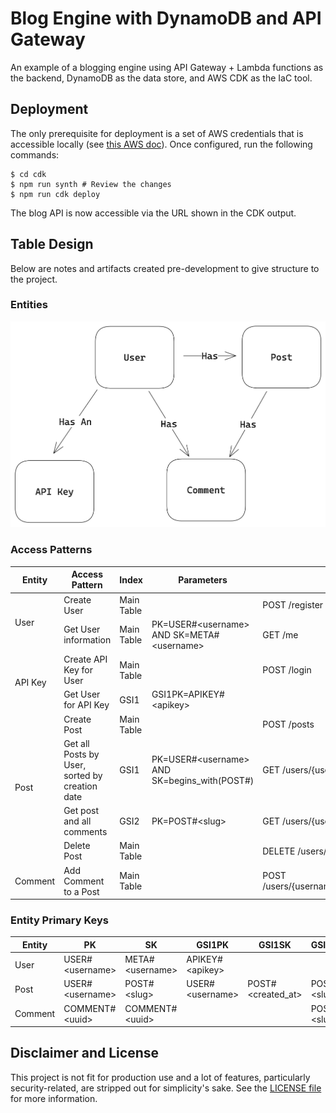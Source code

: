 # Blog Engine with DynamoDB and API Gateway

An example of a blogging engine using API Gateway + Lambda functions as the backend, DynamoDB as the data store, and AWS
CDK as the IaC tool.

## Deployment

The only prerequisite for deployment is a set of AWS credentials that is accessible locally (see [this AWS doc](https://docs.aws.amazon.com/cli/latest/userguide/cli-chap-configure.html)). Once configured, run the following commands:

```console
$ cd cdk
$ npm run synth # Review the changes
$ npm run cdk deploy
```

The blog API is now accessible via the URL shown in the CDK output.

## Table Design

Below are notes and artifacts created pre-development to give structure to the project.

### Entities

![](./docs/erd.png)

### Access Patterns

<table>
    <thead>
        <th>Entity</th>
        <th>Access Pattern</th>
        <th>Index</th>
        <th>Parameters</th>
        <th>Notes</th>
    </thead>
    <tbody>
        <tr>
            <td rowspan="2">User</td>
            <td>Create User</td>
            <td>Main Table</td>
            <td></td>
            <td>POST /register</td>
        </tr>
        <tr>
            <td>Get User information</td>
            <td>Main Table</td>
            <td>PK=USER#&lt;username> AND SK=META#&lt;username></td>
            <td>GET /me</td>
        </tr>
        <tr>
            <td rowspan="2">API Key</td>
            <td>Create API Key for User</td>            
            <td>Main Table</td>
            <td></td>
            <td>POST /login</td>
        </tr>
        <tr>
            <td>Get User for API Key</td>
            <td>GSI1</td>
            <td>GSI1PK=APIKEY#&lt;apikey></td>
            <td></td>
        </tr>
        <tr>
            <td rowspan="4">Post</td>
            <td>Create Post</td>
            <td>Main Table</td>
            <td></td>
            <td>POST /posts</td>
        </tr>
        <tr>
            <td>Get all Posts by User, sorted by creation date</td>
            <td>GSI1</td>
            <td>PK=USER#&lt;username> AND SK=begins_with(POST#)</td>
            <td>GET /users/{username}/posts</td>
        </tr>
        <tr>
            <td>Get post and all comments</td>
            <td>GSI2</td>
            <td>PK=POST#&lt;slug></td>
            <td>GET /users/{username}/posts/{slug}</td>
        </tr>
        <tr>
            <td>Delete Post</td>
            <td>Main Table</td>
            <td></td>
            <td>DELETE /users/{username}/posts/{slug}</td>
        </tr>
        <tr>
            <td>Comment</td>
            <td>Add Comment to a Post</td>
            <td>Main Table</td>
            <td></td>
            <td>POST /users/{username}/posts/{slug}/comments</td>
        </tr>
    </tbody>
</table>

### Entity Primary Keys

| Entity  | PK               | SK               | GSI1PK           | GSI1SK             | GSI2PK       | GSI2SK                |
|---------|------------------|------------------|------------------|--------------------|--------------|-----------------------|
| User    | USER#\<username> | META#\<username> | APIKEY#\<apikey> |                    |              |                       |
| Post    | USER#\<username> | POST#\<slug>     | USER#\<username> | POST#\<created_at> | POST#\<slug> | POST#\<slug>          |
| Comment | COMMENT#\<uuid>  | COMMENT#\<uuid>  |                  |                    | POST#\<slug> | COMMENT#\<created_at> |

## Disclaimer and License 

This project is not fit for production use and a lot of features, particularly security-related, are stripped out for simplicity's sake. See the
[LICENSE file](./LICENSE) for more information.
